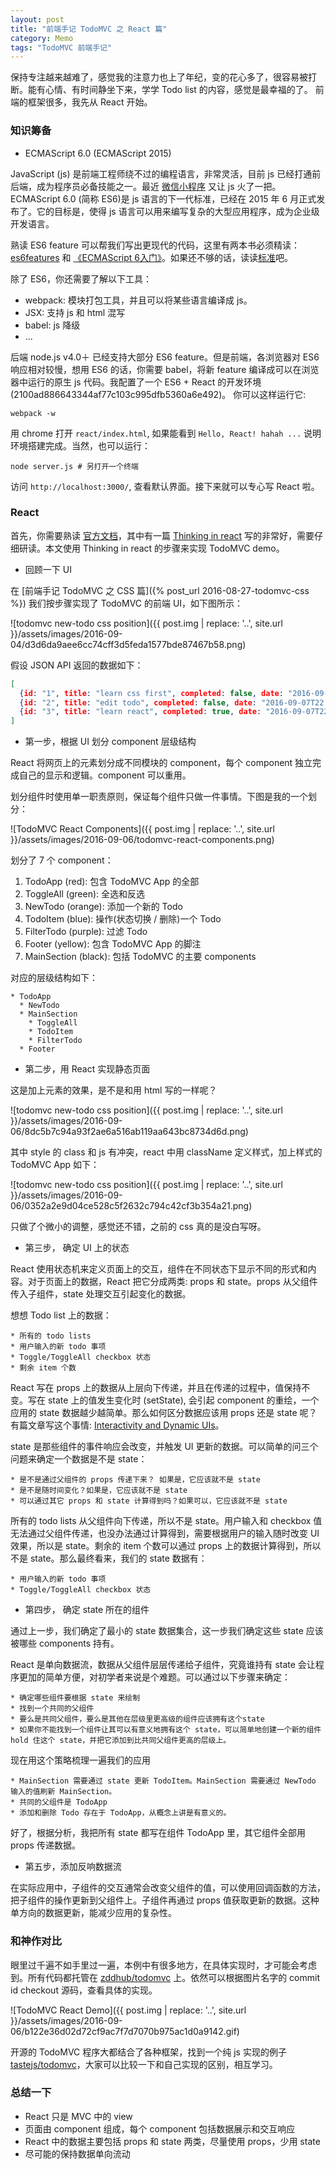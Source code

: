 ```yaml
---
layout: post
title: "前端手记 TodoMVC 之 React 篇"
category: Memo
tags: "TodoMVC 前端手记"
---
```


保持专注越来越难了，感觉我的注意力也上了年纪，变的花心多了，很容易被打断。能有心情、有时间静坐下来，学学 Todo list 的内容，感觉是最幸福的了。 前端的框架很多，我先从 React 开始。

<!-- more -->


### 知识筹备

* ECMAScript 6.0 (ECMAScript 2015)

JavaScript (js) 是前端工程师绕不过的编程语言，非常灵活，目前 js 已经打通前后端，成为程序员必备技能之一。最近 [微信小程序](https://mp.weixin.qq.com/wiki) 又让 js 火了一把。ECMAScript 6.0 (简称 ES6)是 js 语言的下一代标准，已经在 2015 年 6 月正式发布了。它的目标是，使得 js 语言可以用来编写复杂的大型应用程序，成为企业级开发语言。

熟读 ES6 feature 可以帮我们写出更现代的代码，这里有两本书必须精读：[es6features](https://github.com/lukehoban/es6features) 和 [《ECMAScript 6入门》](http://es6.ruanyifeng.com/)。如果还不够的话，读读[标准](http://www.ecma-international.org/ecma-262/6.0/)吧。

除了 ES6，你还需要了解以下工具：

* webpack: 模块打包工具，并且可以将某些语言编译成 js。
* JSX: 支持 js 和 html 混写
* babel: js 降级
* ...

后端 node.js v4.0＋ 已经支持大部分 ES6 feature。但是前端，各浏览器对 ES6 响应相对较慢，想用 ES6 的话，你需要 babel，将新 feature 编译成可以在浏览器中运行的原生 js 代码。我配置了一个 ES6 + React 的开发环境(2100ad886643344af77c103c995dfb5360a6e492)。 你可以这样运行它:

	webpack -w

用 chrome 打开 `react/index.html`, 如果能看到 `Hello, React! hahah ...` 说明环境搭建完成。当然，也可以运行：

	node server.js # 另打开一个终端

访问 `http://localhost:3000/`, 查看默认界面。接下来就可以专心写 React 啦。


### React

首先，你需要熟读 [官方文档](https://facebook.github.io/react/docs/getting-started.html)，其中有一篇 [Thinking in react](https://facebook.github.io/react/docs/thinking-in-react.html) 写的非常好，需要仔细研读。本文使用 Thinking in react 的步骤来实现 TodoMVC demo。

* 回顾一下 UI

在 [前端手记 TodoMVC 之 CSS 篇]({% post_url 2016-08-27-todomvc-css %}) 我们按步骤实现了 TodoMVC 的前端 UI，如下图所示：

![todomvc new-todo css position]({{ post.img | replace: '..', site.url }}/assets/images/2016-09-04/d3d6da9aee6cc74cff3d5feda1577bde87467b58.png)

假设 JSON API 返回的数据如下：

```json
[
  {id: "1", title: "learn css first", completed: false, date: "2016-09-07T22:01:45Z"},
  {id: "2", title: "edit todo", completed: false, date: "2016-09-07T22:02:45Z"},
  {id: "3", title: "learn react", completed: true, date: "2016-09-07T22:03:45Z"}
]
```

* 第一步，根据 UI 划分 component 层级结构

React 将网页上的元素划分成不同模块的 component，每个 component 独立完成自己的显示和逻辑。component 可以重用。

划分组件时使用单一职责原则，保证每个组件只做一件事情。下图是我的一个划分：

![TodoMVC React Components]({{ post.img | replace: '..', site.url }}/assets/images/2016-09-06/todomvc-react-components.png)

划分了 7 个 component：

  1. TodoApp (red): 包含 TodoMVC App 的全部
  2. ToggleAll (green): 全选和反选
  3. NewTodo (orange): 添加一个新的 Todo
  4. TodoItem (blue): 操作(状态切换 / 删除)一个 Todo
  5. FilterTodo (purple): 过滤 Todo
  6. Footer (yellow): 包含 TodoMVC App 的脚注
  7. MainSection (black): 包括 TodoMVC 的主要 components

对应的层级结构如下：

```
* TodoApp
  * NewTodo
  * MainSection
    * ToggleAll
    * TodoItem
    * FilterTodo
  * Footer
```

* 第二步，用 React 实现静态页面

这是加上元素的效果，是不是和用 html 写的一样呢？

![todomvc new-todo css position]({{ post.img | replace: '..', site.url }}/assets/images/2016-09-06/8dc5b7c94a93f2ae6a516ab119aa643bc8734d6d.png)

其中 style 的 class 和 js 有冲突，react 中用 className 定义样式，加上样式的 TodoMVC App 如下：

![todomvc new-todo css position]({{ post.img | replace: '..', site.url }}/assets/images/2016-09-06/0352a2e9d04ce528c5f2632c794c42cf3b354a21.png)

只做了个微小的调整，感觉还不错，之前的 css 真的是没白写呀。

* 第三步， 确定 UI 上的状态

React 使用状态机来定义页面上的交互，组件在不同状态下显示不同的形式和内容。对于页面上的数据，React 把它分成两类: props 和 state。props 从父组件传入子组件，state 处理交互引起变化的数据。

想想 Todo list 上的数据：

	* 所有的 todo lists
	* 用户输入的新 todo 事项
	* Toggle/ToggleAll checkbox 状态
	* 剩余 item 个数

React 写在 props 上的数据从上层向下传递，并且在传递的过程中，值保持不变。写在 state 上的值发生变化时 (setState), 会引起 component 的重绘，一个应用的 state 数据越少越简单。那么如何区分数据应该用 props 还是 state 呢？有篇文章写这个事情: [Interactivity and Dynamic UIs](https://facebook.github.io/react/docs/interactivity-and-dynamic-uis.html)。

state 是那些组件的事件响应会改变，并触发 UI 更新的数据。可以简单的问三个问题来确定一个数据是不是 state：

	* 是不是通过父组件的 props 传递下来？ 如果是，它应该就不是 state
	* 是不是随时间变化？如果是，它应该就不是 state
	* 可以通过其它 props 和 state 计算得到吗？如果可以，它应该就不是 state

所有的 todo lists 从父组件向下传递，所以不是 state。用户输入和 checkbox 值无法通过父组件传递，也没办法通过计算得到，需要根据用户的输入随时改变 UI 效果，所以是 state。剩余的 item 个数可以通过 props 上的数据计算得到，所以不是 state。那么最终看来，我们的 state 数据有：

	* 用户输入的新 todo 事项
	* Toggle/ToggleAll checkbox 状态

* 第四步， 确定 state 所在的组件

通过上一步，我们确定了最小的 state 数据集合，这一步我们确定这些 state 应该被哪些 components 持有。

React 是单向数据流，数据从父组件层层传递给子组件，究竟谁持有 state 会让程序更加的简单方便，对初学者来说是个难题。可以通过以下步骤来确定：

	* 确定哪些组件要根据 state 来绘制
	* 找到一个共同的父组件
	* 要么是共同父组件，要么是其他在层级里更高级的组件应该拥有这个state
	* 如果你不能找到一个组件让其可以有意义地拥有这个 state，可以简单地创建一个新的组件 hold 住这个 state，并把它添加到比共同父组件更高的层级上。

现在用这个策略梳理一遍我们的应用

	* MainSection 需要通过 state 更新 TodoItem。MainSection 需要通过 NewTodo 输入的值刷新 MainSection。
	* 共同的父组件是 TodoApp
	* 添加和删除 Todo 存在于 TodoApp，从概念上讲是有意义的。

好了，根据分析，我把所有 state 都写在组件 TodoApp 里，其它组件全部用 props 传递数据。

* 第五步，添加反响数据流

在实际应用中，子组件的交互通常会改变父组件的值，可以使用回调函数的方法，把子组件的操作更新到父组件上。子组件再通过 props 值获取更新的数据。这种单方向的数据更新，能减少应用的复杂性。


### 和神作对比

眼里过千遍不如手里过一遍，本例中有很多地方，在具体实现时，才可能会考虑到。所有代码都托管在 [zddhub/todomvc](https://github.com/zddhub/todomvc) 上。依然可以根据图片名字的 commit id checkout 源码，查看具体的实现。

![TodoMVC React Demo]({{ post.img | replace: '..', site.url }}/assets/images/2016-09-06/b122e36d02d72cf9ac7f7d7070b975ac1d0a9142.gif)

开源的 TodoMVC 程序大都结合了各种框架，找到一个纯 js 实现的例子 [tastejs/todomvc](https://github.com/tastejs/todomvc/tree/gh-pages/examples/react/js)，大家可以比较一下和自己实现的区别，相互学习。


### 总结一下

* React 只是 MVC 中的 view
* 页面由 component 组成，每个 component 包括数据展示和交互响应
* React 中的数据主要包括 props 和 state 两类，尽量使用 props，少用 state
* 尽可能的保持数据单向流动

